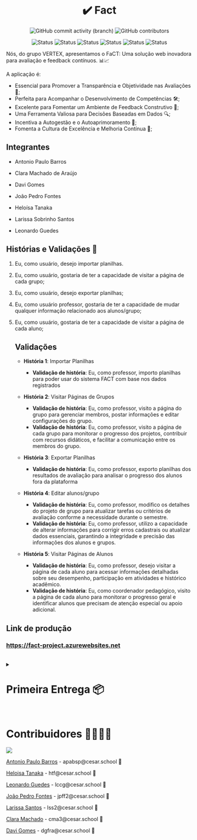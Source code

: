 <h1 align="center">✔️ Fact </h1>
<div align="center">
   <img alt="GitHub commit activity (branch)" src="https://img.shields.io/github/commit-activity/t/JotaPeans/fact-project/main">
    <img alt="GitHub contributors" src="https://img.shields.io/github/contributors/JotaPeans/fact-project">
</div>
<p align="center"> <img src="https://img.shields.io/badge/Django-092E20?style=for-the-badge&logo=django&logoColor=white" alt="Status">
    <img src="https://img.shields.io/badge/HTML5-E34F26?style=for-the-badge&logo=html5&logoColor=white" alt="Status">
    <img src="https://img.shields.io/badge/CSS3-1572B6?style=for-the-badge&logo=css3&logoColor=white" alt="Status">
    <img src="https://img.shields.io/badge/Python-14354C?style=for-the-badge&logo=python&logoColor=white" alt="Status">
    <img src="https://img.shields.io/badge/JavaScript-F7DF1E?style=for-the-badge&logo=javascript&logoColor=black" alt="Status">
    <img src="https://img.shields.io/badge/Pandas-1572B6?style=for-the-badge&logo=Pandas&color=black" alt="Status"></p>


Nós, do grupo VERTEX, apresentamos o FaCT: Uma solução web inovadora para avaliação e feedback contínuos. 📊📈


A aplicação é:

- Essencial para Promover a Transparência e Objetividade nas Avaliações 🌟;
- Perfeita para Acompanhar o Desenvolvimento de Competências 🛠️;
- Excelente para Fomentar um Ambiente de Feedback Construtivo 💬;
- Uma Ferramenta Valiosa para Decisões Baseadas em Dados 🔍;
- Incentiva a Autogestão e o Autoaprimoramento 🚀;
- Fomenta a Cultura de Excelência e Melhoria Contínua 🌱;

## Integrantes
* Antonio Paulo Barros

* Clara Machado de Araújo

* Davi Gomes

* João Pedro Fontes

* Heloísa Tanaka

* Larissa Sobrinho Santos

* Leonardo Guedes

## Histórias e Validações 📜

1. Eu, como usuário, desejo importar planilhas.
2. Eu, como usuário, gostaria de ter a capacidade de visitar a página de cada grupo;
3. Eu, como usuário, desejo exportar planilhas;
4. Eu, como usuário professor, gostaria de ter a capacidade de mudar qualquer informação relacionado aos alunos/grupo;
5. Eu, como usuário, gostaria de ter a capacidade de visitar a página de cada aluno;


    ## Validações
      
    - **História 1**: Importar Planilhas  <br/>
      - **Validação de história**: Eu, como professor, importo planilhas para poder usar do sistema FACT com base nos dados registrados

    - **História 2**: Visitar Páginas de Grupos <br/> 
      - **Validação de história**: Eu, como professor, visito a página do grupo para gerenciar membros, postar informações e editar configurações do grupo.
      - **Validação de história**: Eu, como professor, visito a página de cada grupo para monitorar o progresso dos projetos, contribuir com recursos didáticos, e facilitar a comunicação entre os membros do grupo.

    - **História 3**: Exportar Planilhas <br/>
      - **Validação de história**: Eu, como professor, exporto planilhas dos resultados de avaliação para analisar o progresso dos alunos fora da plataforma

    - **História 4**: Editar alunos/grupo <br/>
      - **Validação de história**: Eu, como professor, modifico os detalhes do projeto de grupo para atualizar tarefas ou critérios de avaliação conforme a necessidade durante o semestre.
      - **Validação de história**: Eu, como professor, utilizo a capacidade de alterar informações para corrigir erros cadastrais ou atualizar dados essenciais, garantindo a integridade e precisão das informações dos alunos e grupos.

    - **História 5**: Visitar Páginas de Alunos <br/>
      - **Validação de história**: Eu, como professor, desejo visitar a página de cada aluno para acessar informações detalhadas sobre seu desempenho, participação em atividades e histórico acadêmico.
      - **Validação de história**: Eu, como coordenador pedagógico, visito a página de cada aluno para monitorar o progresso geral e identificar alunos que precisam de atenção especial ou apoio adicional.

## Link de produção
### <a target="_blank">https://fact-project.azurewebsites.net</a>

<br/>

<details>
  <summary><h1>Primeira Entrega 📦</h1></summary>

  ## Diagrama

  ![image](https://github.com/JotaPeans/fact-project/assets/142417937/f5e9b824-4de7-4464-bb53-b6fd6a54aa93)


  ## Relatos do método Pair Programming

  **Relato Programação em Par:**
  - **_Larissa e Heloísa_**:
      Realizamos pair programming para implementar recursos de HTML e CSS.
    
      **Resultado:** A implementação ocorreu perfeitamente bem e como esperado. Html do site e polimento do CSS saiu como planejado e ficamos contentes com o resultado, além de, encontrar e relatar bugs.
    
      **Conclusão:** Pair programming fortaleceu nossa colaboração e confiança como equipe.


  ## ScreenCast Protótipo Lo-Fi

  ### <a target="_blank">https://www.youtube.com/watch?v=ik3k_kCxHu8</a>

  ## ScreenCast do Uso do Sistema

  ### <a target="_blank"></a>

  <br/><br/>

  ![LOGO FACT](https://github.com/JotaPeans/fact-project/assets/130470569/873cab2c-2c03-45fb-8791-952a7ddc7a7b)
</details>

<br/>

# Contribuidores 👨‍👩‍👧‍👦
<a href="https://github.com/JotaPeans/fact-project/graphs/contributors">
  <img src="https://contrib.rocks/image?repo=jotapeans/fact-project" />
</a>
<p><a href="https://github.com/apabsp">Antonio Paulo Barros</a> - apabsp@cesar.school 📩</p>
<p><a href="https://github.com/helotanaka">Heloisa Tanaka</a> - htf@cesar.school 📩</p>
<p><a href="https://github.com/leooghub">Leonardo Guedes</a> - lccg@cesar.school 📩</p> 
<p><a href="https://github.com/jotapeans">João Pedro Fontes</a> - jpff2@cesar.school 📩</p>
<p><a href="https://github.com/lariisantos">Larissa Santos</a> - lss2@cesar.school 📩</p>
<p><a href="https://github.com/claramachadoaj">Clara Machado</a> - cma3@cesar.school 📩</p>
<p><a href="https://github.com/daviruy61">Davi Gomes</a> - dgfra@cesar.school 📩</p>
